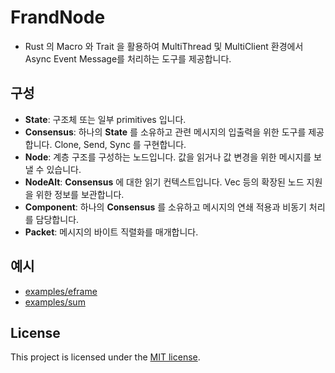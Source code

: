 # FrandNode

* Rust 의 Macro 와 Trait 을 활용하여 MultiThread 및 MultiClient 환경에서 Async Event Message를 처리하는 도구를 제공합니다.


## 구성

* **State**: 구조체 또는 일부 primitives 입니다.
* **Consensus**: 하나의 **State** 를 소유하고 관련 메시지의 입출력을 위한 도구를 제공합니다. Clone, Send, Sync 를 구현합니다.
* **Node**: 계층 구조를 구성하는 노드입니다. 값을 읽거나 값 변경을 위한 메시지를 보낼 수 있습니다.
* **NodeAlt**: **Consensus** 에 대한 읽기 컨텍스트입니다. Vec 등의 확장된 노드 지원을 위한 정보를 보관합니다.
* **Component**: 하나의 **Consensus** 를 소유하고 메시지의 연쇄 적용과 비동기 처리를 담당합니다.
* **Packet**: 메시지의 바이트 직렬화를 매개합니다.


## 예시 

* [examples/eframe](https://github.com/frand-nano/frand-node/blob/main/examples/eframe)
* [examples/sum](https://github.com/frand-nano/frand-node/blob/main/examples/sum)

## License

This project is licensed under the [MIT license].

[MIT license]: https://github.com/frand-nano/frand-node/blob/main/LICENSE